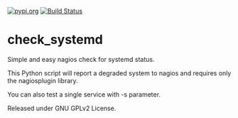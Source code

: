 [![pypi.org](http://img.shields.io/pypi/v/check_systemd.svg)](https://pypi.python.org/pypi/check_systemd)
[![Build Status](https://travis-ci.org/Josef-Friedrich/check_systemd.svg?branch=master)](https://travis-ci.org/Josef-Friedrich/check_systemd)

# check_systemd

Simple and easy nagios check for systemd status.

This Python script will report a degraded system to nagios and requires only the nagiosplugin library.

You can also test a single service with -s parameter.

Released under GNU GPLv2 License.
